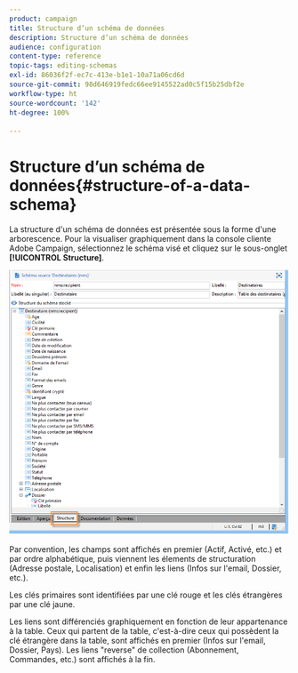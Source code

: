 ```yaml
---
product: campaign
title: Structure d’un schéma de données
description: Structure d’un schéma de données
audience: configuration
content-type: reference
topic-tags: editing-schemas
exl-id: 86036f2f-ec7c-413e-b1e1-10a71a06cd6d
source-git-commit: 98d646919fedc66ee9145522ad0c5f15b25dbf2e
workflow-type: ht
source-wordcount: '142'
ht-degree: 100%

---
```


# Structure d’un schéma de données{#structure-of-a-data-schema}

La structure d&#39;un schéma de données est présentée sous la forme d&#39;une arborescence. Pour la visualiser graphiquement dans la console cliente Adobe Campaign, sélectionnez le schéma visé et cliquez sur le sous-onglet **[!UICONTROL Structure]**.

![](assets/d_ncs_integration_schema_arbo.png)

Par convention, les champs sont affichés en premier (Actif, Activé, etc.) et par ordre alphabétique, puis viennent les élements de structuration (Adresse postale, Localisation) et enfin les liens (Infos sur l&#39;email, Dossier, etc.).

Les clés primaires sont identifiées par une clé rouge et les clés étrangères par une clé jaune.

Les liens sont différenciés graphiquement en fonction de leur appartenance à la table. Ceux qui partent de la table, c&#39;est-à-dire ceux qui possèdent la clé étrangère dans la table, sont affichés en premier (Infos sur l&#39;email, Dossier, Pays). Les liens &quot;reverse&quot; de collection (Abonnement, Commandes, etc.) sont affichés à la fin.
